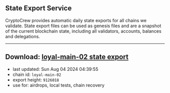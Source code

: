 ## State Export Service
CryptoCrew provides automatic daily state exports for all chains we validate. State export files can be used as genesis files and are a snapshot of the current blockchain state, including all validators, accounts, balances and delegations.

---
**Download: [loyal-main-02 state export](https://dl-eu2.ccvalidators.com/SERVICE/loyal/loyal-main-02_export_9126018.json)**
---

- last updated: Sun Aug 04 2024 04:39:55
- chain id: `loyal-main-02`
- export height: `9126018`
- use for: airdrops, local tests, chain recovery
